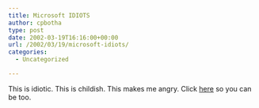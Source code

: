```yaml
---
title: Microsoft IDIOTS
author: cpbotha
type: post
date: 2002-03-19T16:16:00+00:00
url: /2002/03/19/microsoft-idiots/
categories:
  - Uncategorized

---
```

This is idiotic. This is childish. This makes me angry. Click [here][1] so you can be too.

 [1]: http://zdnet.com.com/2100-1103-861947.html
